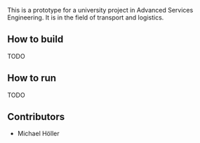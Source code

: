 This is a prototype for a university project in Advanced Services Engineering. It is in the field of transport and logistics.



How to build
------------

TODO



How to run
----------

TODO



Contributors
------------
- Michael Höller



